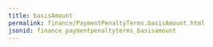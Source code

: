 ```yaml
---
title: basisAmount
permalink: finance/PaymentPenaltyTerms.basisAmount.html
jsonid: finance_paymentpenaltyterms_basisamount
---
```

